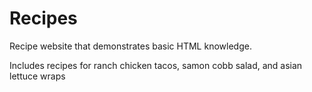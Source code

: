 # Recipes
Recipe website that demonstrates basic HTML knowledge.

Includes recipes for ranch chicken tacos, samon cobb salad, and asian lettuce wraps